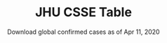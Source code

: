 ---
type: dataset
title: JHU CSSE Table
subtitle: Download global confirmed cases as of Apr 11, 2020
category: Other
order: 100
download_url: https://github.com/CSSEGISandData/COVID-19/tree/dcd4181613f512a6f75249fc77b63286aebe7271/csse_covid_19_data/csse_covid_19_time_series/time_series_covid19_confirmed_global.csv
---